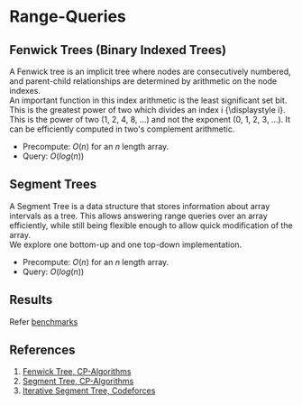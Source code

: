 # Range-Queries

## Fenwick Trees (Binary Indexed Trees)
A Fenwick tree is an implicit tree where nodes are consecutively numbered, and parent-child relationships are determined by arithmetic on the node indexes.  
An important function in this index arithmetic is the least significant set bit. This is the greatest power of two which divides an index i {\displaystyle i}. This is the power of two (1, 2, 4, 8, ...) and not the exponent (0, 1, 2, 3, ...). It can be efficiently computed in two's complement arithmetic.  
- Precompute: $O(n)$ for an $n$ length array.
- Query: $O(log(n))$

## Segment Trees
A Segment Tree is a data structure that stores information about array intervals as a tree. This allows answering range queries over an array efficiently, while still being flexible enough to allow quick modification of the array.  
We explore one bottom-up and one top-down implementation.
- Precompute: $O(n)$ for an $n$ length array.
- Query: $O(log(n))$

## Results
Refer [benchmarks](bench/README.md)

## References
1. [Fenwick Tree, CP-Algorithms](https://cp-algorithms.com/data_structures/fenwick.html)
2. [Segment Tree, CP-Algorithms](https://cp-algorithms.com/data_structures/segment_tree.html)
3. [Iterative Segment Tree, Codeforces](https://codeforces.com/blog/entry/18051)
